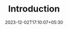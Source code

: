 ---
weight: 999
title: "Introduction"
description: ""
icon: "article"
date: "2023-12-02T17:10:07+05:30"
lastmod: "2023-12-02T17:10:07+05:30"
draft: true
toc: true
---